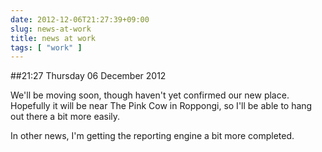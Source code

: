 ```yaml
---
date: 2012-12-06T21:27:39+09:00
slug: news-at-work
title: news at work
tags: [ "work" ]
---
```


##21:27 Thursday 06 December 2012

We'll be moving soon, though haven't yet confirmed our new place.  Hopefully it will be near The Pink Cow in Roppongi, so I'll be able to hang out there a bit more easily.

In other news, I'm getting the reporting engine a bit more completed.

